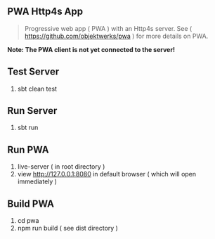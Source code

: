PWA Http4s App
--------------
>Progressive web app ( PWA ) with an Http4s server. See ( https://github.com/objektwerks/pwa )
for more details on PWA.

**Note: The PWA client is not yet connected to the server!**

Test Server
-----------
1. sbt clean test

Run Server
----------
1. sbt run

Run PWA
-------
1. live-server ( in root directory )
2. view http://127.0.0.1:8080 in default browser ( which will open immediately )

Build PWA
---------
1. cd pwa
2. npm run build ( see dist directory )